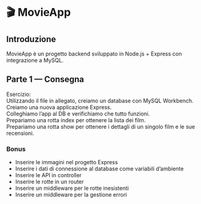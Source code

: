 # 🎬 MovieApp

## Introduzione

MovieApp è un progetto backend sviluppato in Node.js + Express con integrazione a MySQL.

## Parte 1 — Consegna

Esercizio:  
Utilizzando il file in allegato, creiamo un database con MySQL Workbench.  
Creiamo una nuova applicazione Express.  
Colleghiamo l’app al DB e verifichiamo che tutto funzioni.  
Prepariamo una rotta index per ottenere la lista dei film.  
Prepariamo una rotta show per ottenere i dettagli di un singolo film e le sue recensioni.

### Bonus

- Inserire le immagini nel progetto Express
- Inserire i dati di connessione al database come variabili d’ambiente
- Inserire le API in controller
- Inserire le rotte in un router
- Inserire un middleware per le rotte inesistenti
- Inserire un middleware per la gestione errori
